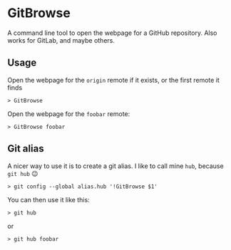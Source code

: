 # GitBrowse
A command line tool to open the webpage for a GitHub repository. Also works for GitLab, and maybe others.

## Usage
Open the webpage for the `origin` remote if it exists, or the first remote it finds
```
> GitBrowse
```
Open the webpage for the `foobar` remote:
```
> GitBrowse foobar
```

## Git alias
A nicer way to use it is to create a git alias. I like to call mine `hub`, because `git hub` :wink:
```
> git config --global alias.hub '!GitBrowse $1'
```
You can then use it like this:
```
> git hub
```
or
```
> git hub foobar
```
